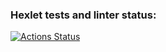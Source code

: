 ### Hexlet tests and linter status:
[![Actions Status](https://github.com/KotovMikhail/frontend-project-46/actions/workflows/hexlet-check.yml/badge.svg)](https://github.com/KotovMikhail/frontend-project-46/actions)